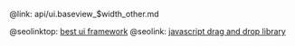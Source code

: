 @link: api/ui.baseview_$width_other.md

@seolinktop: [best ui framework](https://webix.com)
@seolink: [javascript drag and drop library](https://webix.com/widget/portlet/)